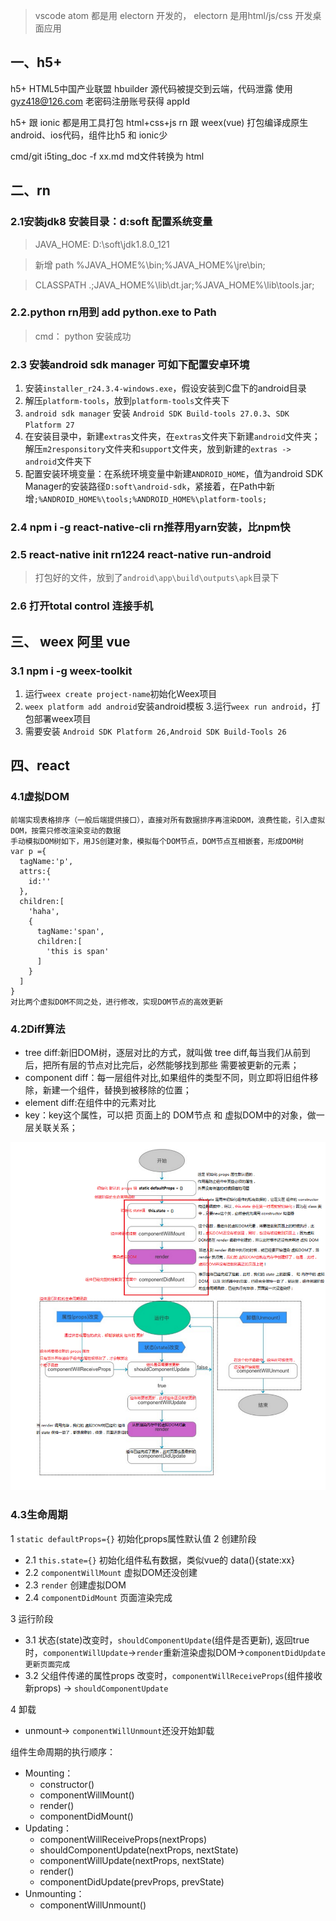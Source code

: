 > vscode atom 都是用 electorn 开发的， electorn 是用html/js/css 开发桌面应用

## 一、h5+
h5+  HTML5中国产业联盟
hbuilder 源代码被提交到云端，代码泄露   使用 gyz418@126.com 老密码注册账号获得 appId

h5+ 跟 ionic 都是用工具打包 html+css+js
rn 跟 weex(vue) 打包编译成原生android、ios代码，组件比h5 和 ionic少


cmd/git i5ting_doc -f xx.md  md文件转换为 html
## 二、rn 
### 2.1安装jdk8  安装目录：d:soft 配置系统变量
  > JAVA_HOME:  D:\soft\jdk1.8.0_121
  
  > 新增 path  %JAVA_HOME%\bin;%JAVA_HOME%\jre\bin;
  
  > CLASSPATH .;JAVA_HOME%\lib\dt.jar;%JAVA_HOME%\lib\tools.jar;
  
### 2.2.python rn用到  add python.exe to Path  
  > cmd： python 安装成功
  
### 2.3 安装android sdk manager 可如下配置安卓环境 
  1. 安装`installer_r24.3.4-windows.exe`，假设安装到C盘下的android目录
  3. 解压`platform-tools`，放到`platform-tools`文件夹下
  4. `android sdk manager` 安装 `Android SDK Build-tools 27.0.3`、`SDK Platform 27`
  5. 在安装目录中，新建`extras`文件夹，在`extras`文件夹下新建`android`文件夹；解压`m2responsitory`文件夹和`support`文件夹，放到新建的`extras -> android`文件夹下
  6. 配置安装环境变量：在系统环境变量中新建`ANDROID_HOME`，值为android SDK Manager的安装路径`D:soft\android-sdk`，紧接着，在Path中新增`;%ANDROID_HOME%\tools;%ANDROID_HOME%\platform-tools;`

### 2.4 npm i -g react-native-cli  rn推荐用yarn安装，比npm快

### 2.5 react-native init rn1224   react-native run-android
  > 打包好的文件，放到了`android\app\build\outputs\apk`目录下
  
### 2.6 打开total control 连接手机

## 三、 weex 阿里  vue
### 3.1 npm i -g weex-toolkit
1. 运行`weex create project-name`初始化Weex项目 
2. `weex platform add android`安装android模板 
3.运行`weex run android`，打包部署weex项目
4. 需要安装  `Android SDK Platform 26,Android SDK Build-Tools 26`

## 四、react

### 4.1虚拟DOM
```
前端实现表格排序（一般后端提供接口），直接对所有数据排序再渲染DOM，浪费性能，引入虚拟DOM，按需只修改渲染变动的数据
手动模拟DOM树如下，用JS创建对象，模拟每个DOM节点，DOM节点互相嵌套，形成DOM树
var p ={
  tagName:'p',
  attrs:{
    id:''
  },
  children:[
    'haha',
    {
      tagName:'span',
      children:[
        'this is span'
      ]
    }
  ]
}
对比两个虚拟DOM不同之处，进行修改，实现DOM节点的高效更新
```
### 4.2Diff算法
 - tree diff:新旧DOM树，逐层对比的方式，就叫做 tree diff,每当我们从前到后，把所有层的节点对比完后，必然能够找到那些 需要被更新的元素；
 - component diff：每一层组件对比,如果组件的类型不同，则立即将旧组件移除，新建一个组件，替换到被移除的位置；
 - element diff:在组件中的元素对比
 - key：key这个属性，可以把 页面上的 DOM节点 和 虚拟DOM中的对象，做一层关联关系；

![图片](./React中组件的生命周期%20-%20详解.png) 

### 4.3生命周期
1 `static defaultProps={}` 初始化props属性默认值
2 创建阶段
  - 2.1 `this.state={}` 初始化组件私有数据，类似vue的 data(){state:xx}
  - 2.2 `componentWillMount` 虚拟DOM还没创建 
  - 2.3 `render` 创建虚拟DOM
  - 2.4 `componentDidMount` 页面渲染完成
  
3 运行阶段
  + 3.1 状态(state)改变时，`shouldComponentUpdate`(组件是否更新), 返回true 时，`componentWillUpdate`->`render`重新渲染虚拟DOM->`componentDidUpdate更新页面完成`
  + 3.2 父组件传递的属性props 改变时，`componentWillReceiveProps`(组件接收新props) -> `shouldComponentUpdate`

4 卸载
  + unmount-> `componentWillUnmount`还没开始卸载

组件生命周期的执行顺序：
+ Mounting：
  - constructor()
  - componentWillMount()
  - render()
  - componentDidMount()
+ Updating：
  - componentWillReceiveProps(nextProps)
  - shouldComponentUpdate(nextProps, nextState)
  - componentWillUpdate(nextProps, nextState)
  - render()
  - componentDidUpdate(prevProps, prevState)
+ Unmounting：
  - componentWillUnmount()  